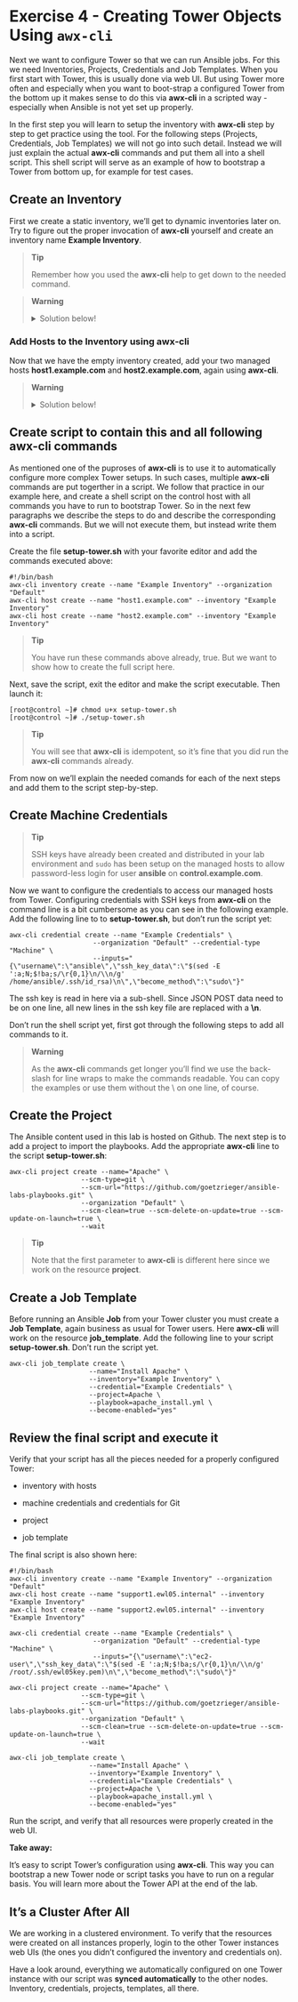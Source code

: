 # Exercise 4 - Creating Tower Objects Using `awx-cli`

Next we want to configure Tower so that we can run Ansible jobs. For
this we need Inventories, Projects, Credentials and Job Templates. When
you first start with Tower, this is usually done via web UI. But using
Tower more often and especially when you want to boot-strap a configured
Tower from the bottom up it makes sense to do this via **awx-cli** in a
scripted way - especially when Ansible is not yet set up properly.

In the first step you will learn to setup the inventory with **awx-cli**
step by step to get practice using the tool. For the following steps
(Projects, Credentials, Job Templates) we will not go into such detail.
Instead we will just explain the actual **awx-cli** commands and put
them all into a shell script. This shell script will serve as an example
of how to bootstrap a Tower from bottom up, for example for test cases.

## Create an Inventory

First we create a static inventory, we’ll get to dynamic inventories
later on. Try to figure out the proper invocation of **awx-cli**
yourself and create an inventory name **Example Inventory**.

> **Tip**
>
> Remember how you used the **awx-cli** help to get down to the needed
> command.

> **Warning**
>
> <details><summary>Solution below!</summary>
> <p>
>
>    [root@control ~]# awx-cli inventory create --name "Example Inventory" --organization "Default"
>
> **Tip**
>
> You can work with multiple organizations in Tower. In this lab we’ll
> work in the **Default** organization.
>
> </p>
> </details>

### Add Hosts to the Inventory using **awx-cli**

Now that we have the empty inventory created, add your two managed hosts
**host1.example.com** and **host2.example.com**, again using
**awx-cli**.

> **Warning**
>
> <details><summary>Solution below!</summary>
> <p>
>
>    [root@control ~]# awx-cli host create --name "support1.ewl05.internal" --inventory "Example Inventory"
>    [root@control ~]# awx-cli host create --name "support2.ewl05.internal" --inventory "Example Inventory"
>
> </p>
> </details>

## Create script to contain this and all following awx-cli commands

As mentioned one of the puproses of **awx-cli** is to use it to
automatically configure more complex Tower setups. In such cases,
multiple **awx-cli** commands are put togerther in a script. We follow
that practice in our example here, and create a shell script on the
control host with all commands you have to run to bootstrap Tower. So in
the next few paragraphs we describe the steps to do and describe the
corresponding **awx-cli** commands. But we will not execute them, but
instead write them into a script.

Create the file **setup-tower.sh** with your favorite editor and add the
commands executed above:

    #!/bin/bash
    awx-cli inventory create --name "Example Inventory" --organization "Default"
    awx-cli host create --name "host1.example.com" --inventory "Example Inventory"
    awx-cli host create --name "host2.example.com" --inventory "Example Inventory"

> **Tip**
>
> You have run these commands above already, true. But we want to show
> how to create the full script here.

Next, save the script, exit the editor and make the script executable.
Then launch it:

    [root@control ~]# chmod u+x setup-tower.sh
    [root@control ~]# ./setup-tower.sh

> **Tip**
>
> You will see that **awx-cli** is idempotent, so it’s fine that you did
> run the **awx-cli** commands already.

From now on we’ll explain the needed comands for each of the next steps
and add them to the script step-by-step.

## Create Machine Credentials

> **Tip**
>
> SSH keys have already been created and distributed in your lab
> environment and `sudo` has been setup on the managed hosts to allow
> password-less login for user **ansible** on **control.example.com**.

Now we want to configure the credentials to access our managed hosts
from Tower. Configuring credentials with SSH keys from **awx-cli** on
the command line is a bit cumbersome as you can see in the following
example. Add the following line to to **setup-tower.sh**, but don’t run
the script yet:

    awx-cli credential create --name "Example Credentials" \
                         --organization "Default" --credential-type "Machine" \
                         --inputs="{\"username\":\"ansible\",\"ssh_key_data\":\"$(sed -E ':a;N;$!ba;s/\r{0,1}\n/\\n/g' /home/ansible/.ssh/id_rsa)\n\",\"become_method\":\"sudo\"}"

The ssh key is read in here via a sub-shell. Since JSON POST data need
to be on one line, all new lines in the ssh key file are replaced with a
**\\n**.

Don’t run the shell script yet, first got through the following steps to
add all commands to it.

> **Warning**
>
> As the **awx-cli** commands get longer you’ll find we use the
> back-slash for line wraps to make the commands readable. You can copy
> the examples or use them without the \\ on one line, of course.

## Create the Project

The Ansible content used in this lab is hosted on Github. The next step
is to add a project to import the playbooks. Add the appropriate
**awx-cli** line to the script **setup-tower.sh**:

    awx-cli project create --name="Apache" \
                      --scm-type=git \
                      --scm-url="https://github.com/goetzrieger/ansible-labs-playbooks.git" \
                      --organization "Default" \
                      --scm-clean=true --scm-delete-on-update=true --scm-update-on-launch=true \
                      --wait

> **Tip**
>
> Note that the first parameter to **awx-cli** is different here since
> we work on the resource **project**.

## Create a Job Template

Before running an Ansible **Job** from your Tower cluster you must
create a **Job Template**, again business as usual for Tower users. Here
**awx-cli** will work on the resource **job\_template**. Add the
following line to your script **setup-tower.sh**. Don’t run the script
yet.

    awx-cli job_template create \
                        --name="Install Apache" \
                        --inventory="Example Inventory" \
                        --credential="Example Credentials" \
                        --project=Apache \
                        --playbook=apache_install.yml \
                        --become-enabled="yes"

## Review the final script and execute it

Verify that your script has all the pieces needed for a properly
configured Tower:

  - inventory with hosts

  - machine credentials and credentials for Git

  - project

  - job template

The final script is also shown here:

    #!/bin/bash
    awx-cli inventory create --name "Example Inventory" --organization "Default"
    awx-cli host create --name "support1.ewl05.internal" --inventory "Example Inventory"
    awx-cli host create --name "support2.ewl05.internal" --inventory "Example Inventory"

    awx-cli credential create --name "Example Credentials" \
                         --organization "Default" --credential-type "Machine" \
                         --inputs="{\"username\":\"ec2-user\",\"ssh_key_data\":\"$(sed -E ':a;N;$!ba;s/\r{0,1}\n/\\n/g' /root/.ssh/ewl05key.pem)\n\",\"become_method\":\"sudo\"}"

    awx-cli project create --name="Apache" \
                      --scm-type=git \
                      --scm-url="https://github.com/goetzrieger/ansible-labs-playbooks.git" \
                      --organization "Default" \
                      --scm-clean=true --scm-delete-on-update=true --scm-update-on-launch=true \
                      --wait

    awx-cli job_template create \
                        --name="Install Apache" \
                        --inventory="Example Inventory" \
                        --credential="Example Credentials" \
                        --project=Apache \
                        --playbook=apache_install.yml \
                        --become-enabled="yes"

Run the script, and verify that all resources were properly created in
the web UI.

**Take away:**

It’s easy to script Tower’s configuration using **awx-cli**. This way
you can bootstrap a new Tower node or script tasks you have to run on a
regular basis. You will learn more about the Tower API at the end of the
lab.

## It’s a Cluster After All

We are working in a clustered environment. To verify that the resources
were created on all instances properly, login to the other Tower
instances web UIs (the ones you didn’t configured the inventory and
credentials on).

Have a look around, everything we automatically configured on one Tower
instance with our script was **synced automatically** to the other
nodes. Inventory, credentials, projects, templates, all there.
